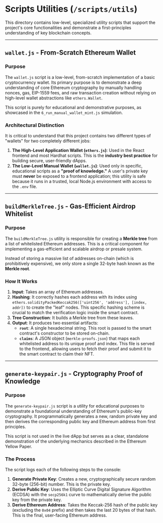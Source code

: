 # Scripts Utilities (`/scripts/utils`)

This directory contains low-level, specialized utility scripts that support the project's core functionalities and demonstrate a first-principles understanding of key blockchain concepts.

---

## `wallet.js` - From-Scratch Ethereum Wallet

### Purpose

The `wallet.js` script is a low-level, from-scratch implementation of a basic cryptocurrency wallet. Its primary purpose is to demonstrate a deep understanding of core Ethereum cryptography by manually handling nonces, gas, EIP-1559 fees, and raw transaction creation without relying on high-level wallet abstractions like `ethers.Wallet`.

This script is purely for educational and demonstrative purposes, as showcased in the `6_run_manual_wallet_mint.js` simulation.

### Architectural Distinction

It is critical to understand that this project contains two different types of "wallets" for two completely different jobs:

1.  **The High-Level Application Wallet (`ethers.js`)**: Used in the React frontend and most Hardhat scripts. This is the **industry best practice** for building secure, user-friendly dApps.
2.  **The Low-Level Manual Wallet (`wallet.js`)**: Used only in specific, educational scripts as a **"proof of knowledge."** A user's private key must **never** be exposed to a frontend application; this utility is safe because it runs in a trusted, local Node.js environment with access to the `.env` file.

---

## `buildMerkleTree.js` - Gas-Efficient Airdrop Whitelist

### Purpose

The `buildMerkleTree.js` utility is responsible for creating a **Merkle tree** from a list of whitelisted Ethereum addresses. This is a critical component for implementing a gas-efficient and scalable airdrop or presale system.

Instead of storing a massive list of addresses on-chain (which is prohibitively expensive), we only store a single 32-byte hash known as the **Merkle root**.

### How It Works

1.  **Input**: Takes an array of Ethereum addresses.
2.  **Hashing**: It correctly hashes each address with its index using `ethers.solidityPackedKeccak256(['uint256', 'address'], [index, addr])` to create the "leaf" nodes. This specific hashing scheme is crucial to match the verification logic inside the smart contract.
3.  **Tree Construction**: It builds a Merkle tree from these leaves.
4.  **Output**: It produces two essential artifacts:
    *   **`root`**: A single hexadecimal string. This root is passed to the smart contract's constructor to be stored on-chain.
    *   **`claims`**: A JSON object (`merkle-proofs.json`) that maps each whitelisted address to its unique proof and index. This file is served to the frontend, allowing users to fetch their proof and submit it to the smart contract to claim their NFT.

---

## `generate-keypair.js` - Cryptography Proof of Knowledge

### Purpose

The `generate-keypair.js` script is a utility for educational purposes to demonstrate a foundational understanding of Ethereum's public-key cryptography. It programmatically generates a new, random private key and then derives the corresponding public key and Ethereum address from first principles.

This script is not used in the live dApp but serves as a clear, standalone demonstration of the underlying mechanics described in the Ethereum Yellow Paper.

### The Process

The script logs each of the following steps to the console:

1.  **Generate Private Key**: Creates a new, cryptographically secure random 32-byte (256-bit) number. This is the private key.
2.  **Derive Public Key**: Uses the Elliptic Curve Digital Signature Algorithm (ECDSA) with the `secp256k1` curve to mathematically derive the public key from the private key.
3.  **Derive Ethereum Address**: Takes the Keccak-256 hash of the public key (excluding the `0x04` prefix) and then takes the last 20 bytes of that hash. This is the final, user-facing Ethereum address.
